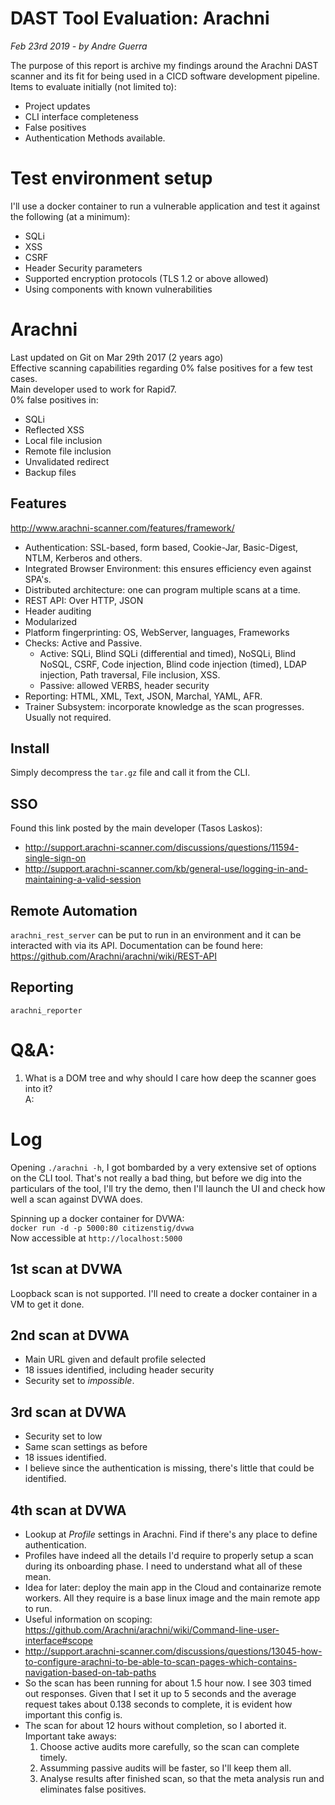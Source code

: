 # DAST Tool Evaluation: Arachni
*Feb 23rd 2019 - by Andre Guerra*

The purpose of this report is archive my findings around the Arachni DAST scanner and its fit for being used in a CICD software development pipeline. Items to evaluate initially (not limited to):
* Project updates
* CLI interface completeness
* False positives
* Authentication Methods available.

# Test environment setup
I'll use a docker container to run a vulnerable application and test it against the following (at a minimum):
* SQLi
* XSS
* CSRF
* Header Security parameters
* Supported encryption protocols (TLS 1.2 or above allowed)
* Using components with known vulnerabilities

# Arachni
Last updated on Git on Mar 29th 2017 (2 years ago)  
Effective scanning capabilities regarding 0% false positives for a few test cases.  
Main developer used to work for Rapid7.  
0% false positives in:
* SQLi
* Reflected XSS
* Local file inclusion
* Remote file inclusion
* Unvalidated redirect
* Backup files

## Features
http://www.arachni-scanner.com/features/framework/ 
* Authentication: SSL-based, form based, Cookie-Jar, Basic-Digest, NTLM, Kerberos and others.
* Integrated Browser Environment: this ensures efficiency even against SPA's.
* Distributed architecture: one can program multiple scans at a time.
* REST API: Over HTTP, JSON
* Header auditing
* Modularized
* Platform fingerprinting: OS, WebServer, languages, Frameworks
* Checks: Active and Passive. 
    * Active: SQLi, Blind SQLi (differential and timed), NoSQLi, Blind NoSQL, CSRF, Code injection, Blind code injection (timed), LDAP injection, Path traversal, File inclusion, XSS.
    * Passive: allowed VERBS, header security
* Reporting: HTML, XML, Text, JSON, Marchal, YAML, AFR.
* Trainer Subsystem: incorporate knowledge as the scan progresses. Usually not required.

## Install
Simply decompress the `tar.gz` file and call it from the CLI.

## SSO
Found this link posted by the main developer (Tasos Laskos):
* http://support.arachni-scanner.com/discussions/questions/11594-single-sign-on
* http://support.arachni-scanner.com/kb/general-use/logging-in-and-maintaining-a-valid-session

## Remote Automation
`arachni_rest_server` can be put to run in an environment and it can be interacted with via its API. Documentation can be found here: https://github.com/Arachni/arachni/wiki/REST-API

## Reporting
`arachni_reporter`

# Q&A:
1. What is a DOM tree and why should I care how deep the scanner goes into it?  
A:

# Log
Opening `./arachni -h`, I got bombarded by a very extensive set of options on the CLI tool. That's not really a bad thing, but before we dig into the particulars of the tool, I'll try the demo, then I'll launch the UI and check how well a scan against DVWA does.

Spinning up a docker container for DVWA:  
`docker run -d -p 5000:80 citizenstig/dvwa`  
Now accessible at `http://localhost:5000`

## 1st scan at DVWA
Loopback scan is not supported. I'll need to create a docker container in a VM to get it done.

## 2nd scan at DVWA
* Main URL given and default profile selected
* 18 issues identified, including header security
* Security set to *impossible*.

## 3rd scan at DVWA
* Security set to low
* Same scan settings as before
* 18 issues identified.
* I believe since the authentication is missing, there's little that could be identified.

## 4th scan at DVWA
* Lookup at *Profile* settings in Arachni. Find if there's any place to define authentication.
* Profiles have indeed all the details I'd require to properly setup a scan during its onboarding phase. I need to understand what all of these mean.
* Idea for later: deploy the main app in the Cloud and containarize remote workers. All they require is a base linux image and the main remote app to run.
* Useful information on scoping: https://github.com/Arachni/arachni/wiki/Command-line-user-interface#scope
* http://support.arachni-scanner.com/discussions/questions/13045-how-to-configure-arachni-to-be-able-to-scan-pages-which-contains-navigation-based-on-tab-paths
* So the scan has been running for about 1.5 hour now. I see 303 timed out responses. Given that I set it up to 5 seconds and the average request takes about 0.138 seconds to complete, it is evident how important this config is.
* The scan for about 12 hours without completion, so I aborted it. Important take aways:
    1. Choose active audits more carefully, so the scan can complete timely.
    2. Assumming passive audits will be faster, so I'll keep them all.
    3. Analyse results after finished scan, so that the meta analysis run and eliminates false positives.

